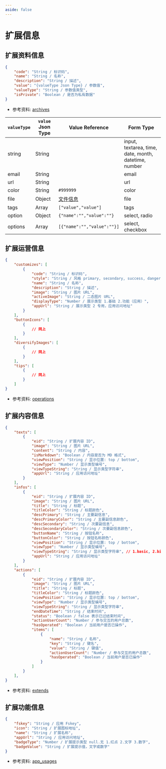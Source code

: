 ```yaml
---
aside: false
---
```


# 扩展信息

## 扩展资料信息

```json
{
    "code": "String / 标识码",
    "name": "String / 名称",
    "description": "String / 描述",
    "value": "{valueType Json Type} / 参数值",
    "valueType": "String / 参数值类型",
    "isPrivate": "Boolean / 是否为私有数据"
}
```

- 参考资料: [archives](https://docs.fresns.com/zh-Hans/open-source/database/extends/archives.html)

| `valueType` | `value` Json Type | Value Reference | Form Type |
| --- | --- | --- | --- |
| string | String |  | input, textarea, time, date, month, datetime, number |
| email | String |  | email |
| url | String |  | url |
| color | String | `#999999` | color |
| file | Object | [文件信息](file.md) | file |
| tags | Array | `["value","value"]` | tags |
| option | Object | `{"name":"","value":""}` | select, radio |
| options | Array | `[{"name":"","value":""}]` | select, checkbox |

## 扩展运营信息

```json
{
    "customizes": [
        {
            "code": "String / 标识码",
            "style": "String / 风格 primary, secondary, success, danger, warning, info",
            "name": "String / 名称",
            "description": "String / 描述",
            "image": "String / 图片 URL",
            "activeImage": "String / 二态图片 URL",
            "displayType": "Number / 展示类型 1.基础 2.功能（应用）",
            "appUrl": "String / 展示类型 2 专用，应用访问地址"
        }
    ],
    "buttonIcons": [
        {
            // 同上
        }
    ],
    "diversifyImages": [
        {
            // 同上
        }
    ],
    "tips": [
        {
            // 同上
        }
    ]
}
```

- 参考资料: [operations](https://docs.fresns.com/zh-Hans/open-source/database/extends/operations.html#code-用途编码)

## 扩展内容信息

```json
{
    "texts": [
        {
            "eid": "String / 扩展内容 ID",
            "image": "String / 图片 URL",
            "content": "String / 内容",
            "isMarkdown": "Boolean / 内容是否为 MD 格式",
            "viewPosition": "String / 显示位置: top / bottom",
            "viewType": "Number / 显示类型编号",
            "viewTypeString": "String / 显示类型字符串",
            "appUrl": "String / 应用访问地址"
        }
    ],
    "infos": [
        {
            "eid": "String / 扩展内容 ID",
            "image": "String / 图片 URL",
            "title": "String / 标题",
            "titleColor": "String / 标题颜色",
            "descPrimary": "String / 主要副信息",
            "descPrimaryColor": "String / 主要副信息颜色",
            "descSecondary": "String / 次要副信息",
            "descSecondaryColor": "String / 次要副信息颜色",
            "buttonName": "String / 按钮名称",
            "buttonColor": "String / 按钮名称颜色",
            "viewPosition": "String / 显示位置: top / bottom",
            "viewType": "Number / 显示类型编号",
            "viewTypeString": "String / 显示类型字符串", // 1.basic, 2.big, 3.portrait, 4.landscape
            "appUrl": "String / 应用访问地址"
        }
    ],
    "actions": [
        {
            "eid": "String / 扩展内容 ID",
            "image": "String / 图片 URL",
            "title": "String / 标题",
            "titleColor": "String / 标题颜色",
            "viewPosition": "String / 显示位置: top / bottom",
            "viewType": "Number / 显示类型编号",
            "viewTypeString": "String / 显示类型字符串",
            "endDateTime": "String / 结束时间",
            "status": "Boolean / false 表示已过结束时间",
            "actionUserCount": "Number / 参与交互的用户总数",
            "hasOperated": "Boolean / 当前用户是否已操作",
            "items": [
                {
                    "name": "String / 名称",
                    "key": "String / 键名",
                    "value": "String / 键值",
                    "actionUserCount": "Number / 参与交互的用户总数",
                    "hasOperated": "Boolean / 当前用户是否已操作"
                }
            ]
        }
    ],
}
```

- 参考资料: [extends](https://docs.fresns.com/zh-Hans/open-source/database/extends/extends.html)

## 扩展功能信息

```json
{
    "fskey": "String / 应用 Fskey",
    "icon": "String / 扩展图标地址",
    "name": "String / 扩展名称",
    "appUrl": "String / 应用访问地址",
    "badgeType": "Number / 扩展提示类型 null.无 1.红点 2.文字 3.数字",
    "badgeValue": "String / 扩展提示值，文字或数字"
}
```

- 参考资料: [app_usages](https://docs.fresns.com/zh-Hans/open-source/database/extends/app_usages.html)
